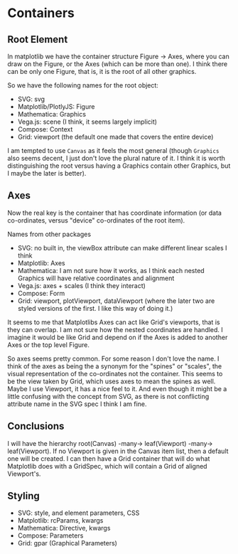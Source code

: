 # Containers

## Root Element
In matplotlib we have the container structure Figure -> Axes, where you can draw on the
Figure, or the Axes (which can be more than one). I think there can be only one Figure, that
is, it is the root of all other graphics.

So we have the following names for the root object:

* SVG: svg
* Matplotlib/PlotlyJS: Figure
* Mathematica: Graphics
* Vega.js: scene (I think, it seems largely implicit)
* Compose: Context
* Grid: viewport (the default one made that covers the entire device)

I am tempted to use `Canvas` as it feels the most general (though `Graphics` also seems
decent, I just don't love the plural nature of it. I think it is worth distinguishing
the root versus having a Graphics contain other Graphics, but I maybe the later is better).

## Axes
Now the real key is the container that has coordinate information (or data co-ordinates,
versus "device" co-ordinates of the root item).

Names from other packages

* SVG: no built in, the viewBox attribute can make different linear scales I think
* Matplotlib: Axes
* Mathematica: I am not sure how it works, as I think each nested Graphics will have
relative coordinates and alignment
* Vega.js: axes + scales (I think they interact)
* Compose: Form
* Grid: viewport, plotViewport, dataViewport (where the later two are styled versions of
    the first. I like this way of doing it.)

It seems to me that Matplotlibs Axes can act like Grid's viewports, that is they can
overlap. I am not sure how the nested coordinates are handled. I imagine it would be like
Grid and depend on if the Axes is added to another Axes or the top level Figure.

So axes seems pretty common. For some reason I don't love the name. I think of the axes as
being the a synonym for the "spines" or "scales", the visual representation of the
co-ordinates not the container. This seems to be the view taken by Grid, which uses axes
to mean the spines as well. Maybe I use Viewport, it has a nice feel to it. And even though
it might be a little confusing with the concept from SVG, as there is not conflicting
attribute name in the SVG spec I think I am fine.

## Conclusions
I will have the hierarchy root(Canvas) -many-> leaf(Viewport) -many-> leaf(Viewport). If no
Viewport is given in the Canvas item list, then a default one will be created. I can then
have a Grid container that will do what Matplotlib does with a GridSpec, which will contain
a Grid of aligned Viewport's.

## Styling

* SVG: style, and element parameters, CSS
* Matplotlib: rcParams, kwargs
* Mathematica: Directive, kwargs
* Compose: Parameters
* Grid: gpar (Graphical Parameters)
